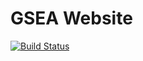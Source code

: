 # GSEA Website
[![Build Status](https://travis-ci.org/GrinnellSEA/GrinnellSEA.github.io.svg?branch=master)](https://travis-ci.org/GrinnellSEA/GrinnellSEA.github.io)
